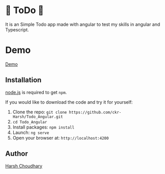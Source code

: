# 🥇 ToDo 🥇

It is an Simple Todo app made with angular to test my skills in angular and Typescript.

# Demo

[Demo](https://ckr-harsh.github.io/Todo_Angular/)

## Installation

[node.js](http://nodejs.org/download/) is required to get `npm`.

If you would like to download the code and try it for yourself:

1. Clone the repo: `git clone https://github.com/ckr-Harsh/Todo_Angular.git`
2. `cd Todo_Angular`
3. Install packages: `npm install`
4. Launch: `ng serve`
5. Open your browser at: `http://localhost:4200`

## Author

[Harsh Choudhary](https://github.com/ckr-Harsh/)
